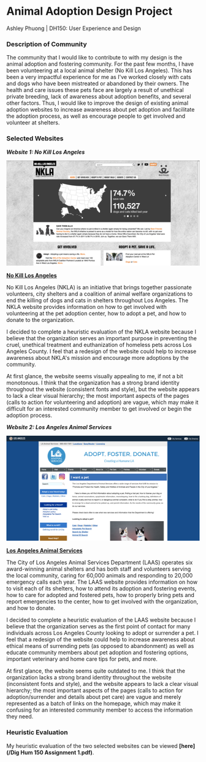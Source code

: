 # Animal Adoption Design Project

Ashley Phuong | DH150: User Experience and Design


### Description of Community
The community that I would like to contribute to with my design is the animal adoption and fostering community.
For the past few months, I have been volunteering at a local animal shelter (No Kill Los Angeles). This has been a
very impactful experience for me as I've worked closely with cats and dogs who have been mistreated or abandoned by their
owners. The health and care issues these pets face are largely a result of unethical private breeding, lack of awareness about
adoption benefits, and several other factors. Thus, I would like to improve the design of existing animal adoption websites
to increase awareness about pet adoption and facilitate the adoption process, as well as encourage people to get involved and volunteer at shelters.


### Selected Websites

***Website 1: No Kill Los Angeles***

![No Kill Los Angeles](/NKLA.png)

**[No Kill Los Angeles](https://nkla.org/home)**

No Kill Los Angeles (NKLA) is an initiative that brings together passionate volunteers, city shelters and a coalition of animal welfare organizations to end the killing of dogs and cats in shelters throughout Los Angeles. The NKLA website provides information on how to get involved with volunteering at the pet adoption center, how to adopt a pet, and how to donate to the organization.

I decided to complete a heuristic evaluation of the NKLA website because I believe that the organization serves an important purpose in preventing the cruel, unethical treatment and euthanization of homeless pets across Los Angeles County. I feel that a redesign of the website could help to increase awareness about NKLA's mission and encourage more adoptions by the community.

At first glance, the website seems visually appealing to me, if not a bit monotonous. I think that the organization has a strong brand identity throughout the website (consistent fonts and style), but the website appears to lack a clear visual hierarchy; the most important aspects of the pages (calls to action for volunteering and adoption) are vague, which may make it difficult for an interested community member to get involved or begin the adoption process.


***Website 2: Los Angeles Animal Services***

![Los Angeles Animal Services](/LAAS.png)

**[Los Angeles Animal Services](https://www.laanimalservices.com/)**

The City of Los Angeles Animal Services Department (LAAS) operates six award-winning animal shelters and has both staff and volunteers serving the local community, caring for 60,000 animals and responding to 20,000 emergency calls each year. The LAAS website provides information on how to visit each of its shelters, how to attend its adoption and fostering events, how to care for adopted and fostered pets, how to properly bring pets and report emergencies to the center, how to get involved with the organization, and how to donate.

I decided to complete a heuristic evaluation of the LAAS website because I believe that the organization serves as the first point of contact for many individuals across Los Angeles County looking to adopt or surrender a pet. I feel that a redesign of the website could help to increase awareness about ethical means of surrending pets (as opposed to abandonment) as well as educate community members about pet adoption and fostering options, important veterinary and home care tips for pets, and more.

At first glance, the website seems quite outdated to me. I think that the organization lacks a strong brand identity throughout the website (inconsistent fonts and style), and the website appears to lack a clear visual hierarchy; the most important aspects of the pages (calls to action for adoption/surrender and details about pet care) are vague and merely represented as a batch of links on the homepage, which may make it confusing for an interested community member to access the information they need.


### Heuristic Evaluation

My heuristic evaluation of the two selected websites can be viewed **[here](/Dig Hum 150 Assignment 1.pdf)**.
